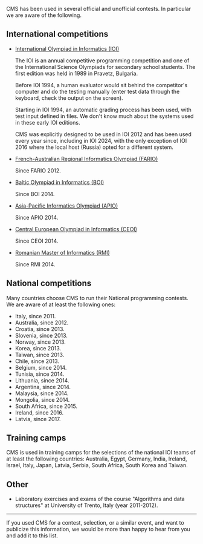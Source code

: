 CMS has been used in several official and unofficial contests. In particular we
are aware of the following.

## International competitions

- [International Olympiad in Informatics (IOI)](http://ioinformatics.org/)

    The IOI is an annual competitive programming competition and one of the
    International Science Olympiads for secondary school students. The first
    edition was held in 1989 in Pravetz, Bulgaria.
    
    Before IOI 1994, a human evaluator would sit behind the competitor's
    computer and do the testing manually (enter test data through the keyboard,
    check the output on the screen).

    Starting in IOI 1994, an automatic grading process has been used, with test
    input defined in files. We don't know much about the systems used in these
    early IOI editions.
    
    CMS was explicitly designed to be used in IOI 2012 and has been used
    every year since, including in IOI 2024, with the only exception of IOI 2016
    where the local host (Russia) opted for a different system.

- [French-Australian Regional Informatics Olympiad (FARIO)](https://orac.amt.edu.au/hub/fario/)

    Since FARIO 2012.

- [Baltic Olympiad in Informatics (BOI)](https://boi2024.lmio.lt/)

    Since BOI 2014.

- [Asia-Pacific Informatics Olympiad (APIO)](https://www.apio2024.org/)

    Since APIO 2014.

- [Central European Olympiad in Informatics (CEOI)](http://ceoi.inf.elte.hu/)

    Since CEOI 2014.

- [Romanian Master of Informatics (RMI)](https://rmi.lbi.ro/)

    Since RMI 2014.

## National competitions

Many countries choose CMS to run their National programming contests. We are
aware of at least the following ones:

- Italy, since 2011.
- Australia, since 2012.
- Croatia, since 2013.
- Slovenia, since 2013.
- Norway, since 2013.
- Korea, since 2013.
- Taiwan, since 2013.
- Chile, since 2013.
- Belgium, since 2014.
- Tunisia, since 2014.
- Lithuania, since 2014.
- Argentina, since 2014.
- Malaysia, since 2014.
- Mongolia, since 2014.
- South Africa, since 2015.
- Ireland, since 2016.
- Latvia, since 2017.

## Training camps

CMS is used in training camps for the selections of the national IOI teams of at
least the following countries: Australia, Egypt, Germany, India, Ireland,
Israel, Italy, Japan, Latvia, Serbia, South Africa, South Korea and Taiwan.

## Other

- Laboratory exercises and exams of the course "Algorithms and data structures"
  at University of Trento, Italy (year 2011-2012).

---

If you used CMS for a contest, selection, or a similar event, and want to
publicize this information, we would be more than happy to hear from you and add
it to this list.

<!-- TODO: expand lists above based on results from http://goo.gl/atFJtw (and maybe also http://goo.gl/7PRmHW) -->
